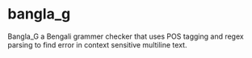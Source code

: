 # bangla_g
Bangla_G a Bengali grammer checker that uses POS tagging and regex parsing to find error in context sensitive multiline text.